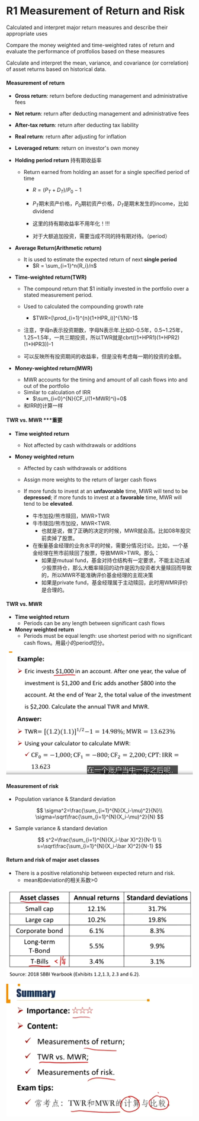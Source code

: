 # R1 Measurement of Return and Risk

Calculated and interpret major return measures and describe their appropriate uses

Compare the money weighted and time-weighted rates of return and evaluate the performance of protfolios based on these measures

Calculate and interpret the mean, variance, and covariance (or correlation) of asset returns based on historical data.

#### Measurement of return

- **Gross return**: return before deducting management and administrative fees
- **Net return**: return after deducting management and administrative fees
- **After-tax return**: return after deducting tax liability 
- **Real return**: return after adjusting for inflation
- **Leveraged return**: return on investor's own money

- **Holding period return** 持有期收益率

  - Return earned from holding an asset for a single specified period of time

    - $R = (P_T+D_T)/P_0-1$

    - $P_T$期末资产价格，$P_0$期初资产价格，$D_T$是期末发生的income，比如dividend
    - 这里的持有期收益率不用年化！!!!
    - 对于大额追加投资，需要当成不同的持有期对待。（period）

- **Average Return(Arithmetic return)**
  - It is used to estimate the expected return of next **single period**
    - $R = \sum_{i=1}^n{R_i}/n$

- **Time-weighted return(TWR)**

  - The compound return that \$1 initially invested in the portfolio over a stated measurement period.
  - Used to calculated the compounding growth rate
    - $TWR=[\prod_{i=1}^{n}(1+HPR_i)]^{1/N}-1$

  - 注意，字母n表示投资期数，字母N表示年.比如0-0.5年，0.5~1.25年，1.25~1.5年，一共三期投资，所以TWR就是cbrt((1+HPR1)(1+HPR2)(1+HPR3))-1
  - 可以反映所有投资期间的收益率，但是没有考虑每一期的投资的金额。

- **Money-weighted return(MWR)**
  - MWR accounts for the timing and amount of all cash flows into and out of the portfolio
  - Similar to calculation of IRR
    - $\sum_{i=0}^{N}{CF_i/(1+MWR)^i}=0$
  - 和IRR的计算一样

#### TWR vs. MWR \*\*\*重要

- **Time weighted return**

  - Not affected by cash withdrawals or additions

- **Money weighted return**

  - Affected by cash withdrawals or additions

  - Assign more weights to the return of larger cash flows
  - If more funds to invest at an **unfavorable** time, MWR will tend to be **depressed**; if more funds to invest at a **favorable** time, MWR will tend to be **elevated**.
    - 牛市加投/熊市赎回，MWR>TWR
    - 牛市赎回/熊市加投，MWR<TWR.
      - 也就是说，做了正确的决定的时候，MWR就会高。比如08年股灾前卖掉了股票。
    - 在衡量基金经理的业务水平的时候，需要分情况讨论。比如，一个基金经理在熊市前赎回了股票，导致MWR>TWR。那么：
      - 如果是mutual fund，基金对持仓结构有一定要求，不能主动去减少股票持仓，那么大概率赎回的动作是因为投资者大量赎回而导致的，所以MWR不能准确评价基金经理的主观决策
      - 如果是private fund，基金经理属于主动赎回，此时用WMR评价是合理的。

#### TWR vs. MWR 

- **Time weighted return**
  - Periods can be any length between significant cash flows
- **Money weighted return**
  - Periods must be equal length:  use shortest period with no significant cash flows。用最小的period切分。

![image-20230627213447862](../assets/image-20230627213447862.png)

#### Measurement of risk

- Population variance & Standard deviation

$$
\sigma^2=\frac{\sum_{i=1}^{N}(X_i-\mu)^2}{N}\\
\sigma=\sqrt\frac{\sum_{i=1}^{N}(X_i-\mu)^2}{N}
$$

- Sample variance & standard deviation

$$
s^2=\frac{\sum_{i=1}^{N}(X_i-\bar X)^2}{N-1} \\
s=\sqrt\frac{\sum_{i=1}^{N}(X_i-\bar X)^2}{N-1}
$$

#### Return and risk of major aset classes

- There is a positive relationship between expected return and risk.
  - mean和deviation的相关系数>0

![image-20230627214025012](../assets/image-20230627214025012.png)

![image-20230627214142122](../assets/image-20230627214142122.png)